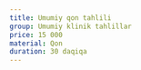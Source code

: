 ```yaml
---
title: Umumiy qon tahlili
group: Umumiy klinik tahlillar
price: 15 000
material: Qon
duration: 30 daqiqa
---
```

